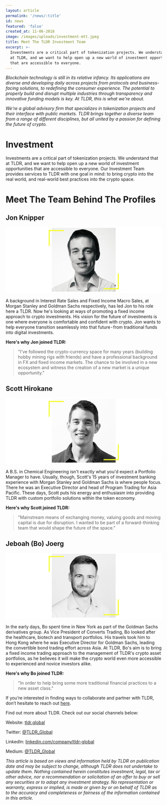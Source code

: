 ```yaml
---
layout: article
permalink: '/news/:title'
id: news
featured: 'false'
created_at: 11-06-2018
image: /images/uploads/investment-mtt.jpeg
title: Meet The TLDR Investment Team
excerpt: >-
  Investments are a critical part of tokenization projects. We understand that
  at TLDR, and we want to help open up a new world of investment opportunities
  that are accessible to everyone.
---
```

_Blockchain technology is still in its relative infancy. Its applications are diverse and developing daily across projects from protocols and business-facing solutions, to redefining the consumer experience. The potential to properly build and disrupt multiple industries through transparency and innovative funding models is key. At TLDR, this is what we're about._

_We're a global advisory firm that specializes in tokenization projects and their interface with public markets. TLDR brings together a diverse team from a range of different disciplines, but all united by a passion for defining the future of crypto._

# Investment

Investments are a critical part of tokenization projects. We understand that at TLDR, and we want to help open up a new world of investment opportunities that are accessible to everyone. Our Investment Team provides services to TLDR with one goal in mind: to bring crypto into the real world, and real-world best practices into the crypto space.

# Meet The Team Behind The Profiles

## Jon Knipper

![Jon Knipper, TLDR.](/images/uploads/jk-mtt.jpeg)

A background in Interest Rate Sales and Fixed Income Macro Sales, at Morgan Stanley and Goldman Sachs respectively, has led Jon to his role here a TLDR. Now he's looking at ways of promoting a fixed income approach to crypto investments. His vision for the future of investments is one where everyone is comfortable and confident with crypto. Jon wants to help everyone transition seamlessly into that future - from traditional funds into digital investments.

**Here's why Jon joined TLDR:**

> "I've followed the crypto-currency space for many years (building hobby mining rigs with friends) and have a professional background in FX and fixed income markets. The chance to be involved in a new ecosystem and witness the creation of a new market is a unique opportunity."

## Scott Hirokane

![Scott Hirokane, TLDR.](/images/uploads/sh-mtt.jpeg)

A B.S. in Chemical Engineering isn't exactly what you'd expect a Portfolio Manager to have. Usually, though, Scott's 15 years of investment banking experience with Morgan Stanley and Goldman Sachs is where people focus. There he was an Executive Director and head of Program Trading for Asia Pacific. These days, Scott puts his energy and enthusiasm into providing TLDR with custom portfolio solutions within the token economy.

**Here's why Scott joined TLDR:**

> "Mainstream means of exchanging money, valuing goods and moving capital is due for disruption. I wanted to be part of a forward-thinking team that would shape the future of the space."

## Jeboah (Bo) Joerg

![Jeboah Joerg, TLDR.](/images/uploads/jj-mtt.jpeg)

In the early days, Bo spent time in New York as part of the Goldman Sachs derivatives group. As Vice President of Converts Trading, Bo looked after the healthcare, biotech and transport portfolios. His travels took him to Hong Kong where he was Executive Director for Goldman Sachs, leading the convertible bond trading effort across Asia. At TLDR, Bo's aim is to bring a fixed income trading approach to the management of TLDR's crypto asset portfolios, as he believes it will make the crypto world even more accessible to experienced and novice investors alike.

**Here's why Bo joined TLDR:**

> "In order to help bring some more traditional financial practices to a new asset class."



If you’re interested in finding ways to collaborate and partner with TLDR, don’t hesitate to reach out [here](https://tldr.global/contact).

Find out more about TLDR. Check out our social channels below:

Website: [tldr.global](https://tldr.global/)

Twitter: [@TLDR_Global](https://twitter.com/TLDR_Global)

LinkedIn: [linkedin.com/company/tldr-global](https://www.linkedin.com/company/tldr-global/)

Medium: [@TLDR_Global](https://medium.com/@TLDR_Global)

_This article is based on views and information held by TLDR on publication date and may be subject to change, although TLDR does not undertake to update them. Nothing contained herein constitutes investment, legal, tax or other advice, nor a recommendation or solicitation of an offer to buy or sell any securities or to adopt any investment strategy. No representation or warranty, express or implied, is made or given by or on behalf of TLDR as to the accuracy and completeness or fairness of the information contained in this article._
